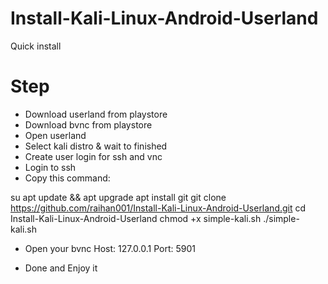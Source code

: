 # Install-Kali-Linux-Android-Userland
Quick install

# Step
- Download userland from playstore
- Download bvnc from playstore
- Open userland
- Select kali distro & wait to finished
- Create user login for ssh and vnc
- Login to ssh
- Copy this command:

su
apt update && apt upgrade
apt install git
git clone https://github.com/raihan001/Install-Kali-Linux-Android-Userland.git
cd Install-Kali-Linux-Android-Userland
chmod +x simple-kali.sh
./simple-kali.sh

- Open your bvnc
Host: 127.0.0.1
Port: 5901

- Done and Enjoy it
